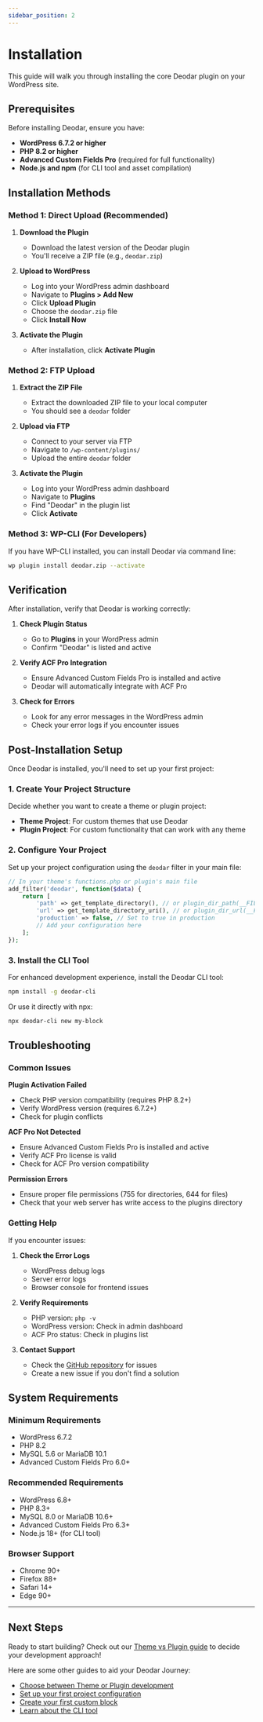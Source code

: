 ```yaml
---
sidebar_position: 2
---
```


# Installation

This guide will walk you through installing the core Deodar plugin on your WordPress site.

## Prerequisites

Before installing Deodar, ensure you have:

- **WordPress 6.7.2 or higher**
- **PHP 8.2 or higher**
- **Advanced Custom Fields Pro** (required for full functionality)
- **Node.js and npm** (for CLI tool and asset compilation)

## Installation Methods

### Method 1: Direct Upload (Recommended)

1. **Download the Plugin**
   - Download the latest version of the Deodar plugin
   - You'll receive a ZIP file (e.g., `deodar.zip`)

2. **Upload to WordPress**
   - Log into your WordPress admin dashboard
   - Navigate to **Plugins > Add New**
   - Click **Upload Plugin**
   - Choose the `deodar.zip` file
   - Click **Install Now**

3. **Activate the Plugin**
   - After installation, click **Activate Plugin**

### Method 2: FTP Upload

1. **Extract the ZIP File**
   - Extract the downloaded ZIP file to your local computer
   - You should see a `deodar` folder

2. **Upload via FTP**
   - Connect to your server via FTP
   - Navigate to `/wp-content/plugins/`
   - Upload the entire `deodar` folder

3. **Activate the Plugin**
   - Log into your WordPress admin dashboard
   - Navigate to **Plugins**
   - Find "Deodar" in the plugin list
   - Click **Activate**

### Method 3: WP-CLI (For Developers)

If you have WP-CLI installed, you can install Deodar via command line:

```bash
wp plugin install deodar.zip --activate
```

## Verification

After installation, verify that Deodar is working correctly:

1. **Check Plugin Status**
   - Go to **Plugins** in your WordPress admin
   - Confirm "Deodar" is listed and active

2. **Verify ACF Pro Integration**
   - Ensure Advanced Custom Fields Pro is installed and active
   - Deodar will automatically integrate with ACF Pro

3. **Check for Errors**
   - Look for any error messages in the WordPress admin
   - Check your error logs if you encounter issues

## Post-Installation Setup

Once Deodar is installed, you'll need to set up your first project:

### 1. Create Your Project Structure

Decide whether you want to create a theme or plugin project:

- **Theme Project**: For custom themes that use Deodar
- **Plugin Project**: For custom functionality that can work with any theme

### 2. Configure Your Project

Set up your project configuration using the `deodar` filter in your main file:

```php
// In your theme's functions.php or plugin's main file
add_filter('deodar', function($data) {
    return [
        'path' => get_template_directory(), // or plugin_dir_path(__FILE__)
        'url' => get_template_directory_uri(), // or plugin_dir_url(__FILE__)
        'production' => false, // Set to true in production
        // Add your configuration here
    ];
});
```

### 3. Install the CLI Tool

For enhanced development experience, install the Deodar CLI tool:

```bash
npm install -g deodar-cli
```

Or use it directly with npx:

```bash
npx deodar-cli new my-block
```

## Troubleshooting

### Common Issues

**Plugin Activation Failed**
- Check PHP version compatibility (requires PHP 8.2+)
- Verify WordPress version (requires 6.7.2+)
- Check for plugin conflicts

**ACF Pro Not Detected**
- Ensure Advanced Custom Fields Pro is installed and active
- Verify ACF Pro license is valid
- Check for ACF Pro version compatibility

**Permission Errors**
- Ensure proper file permissions (755 for directories, 644 for files)
- Check that your web server has write access to the plugins directory

### Getting Help

If you encounter issues:

1. **Check the Error Logs**
   - WordPress debug logs
   - Server error logs
   - Browser console for frontend issues

2. **Verify Requirements**
   - PHP version: `php -v`
   - WordPress version: Check in admin dashboard
   - ACF Pro status: Check in plugins list

3. **Contact Support**
   - Check the [GitHub repository](https://github.com/brockcataldi/deodar) for issues
   - Create a new issue if you don't find a solution



## System Requirements

### Minimum Requirements
- WordPress 6.7.2
- PHP 8.2
- MySQL 5.6 or MariaDB 10.1
- Advanced Custom Fields Pro 6.0+

### Recommended Requirements
- WordPress 6.8+
- PHP 8.3+
- MySQL 8.0 or MariaDB 10.6+
- Advanced Custom Fields Pro 6.3+
- Node.js 18+ (for CLI tool)

### Browser Support
- Chrome 90+
- Firefox 88+
- Safari 14+
- Edge 90+

---

## Next Steps

Ready to start building? Check out our [Theme vs Plugin guide](./theme-vs-plugin) to decide your development approach!

Here are some other guides to aid your Deodar Journey:

- [Choose between Theme or Plugin development](./theme-vs-plugin)
- [Set up your first project configuration](./styles-and-scripts)
- [Create your first custom block](./creating-blocks)
- [Learn about the CLI tool](./cli-tool)